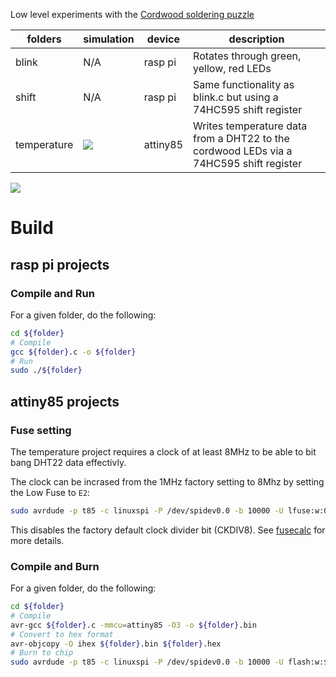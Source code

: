 Low level experiments with the [Cordwood soldering puzzle](https://boldport.com/shop/cordwood-puzzle-1)

| folders     | simulation | device | description |
|-------------|------------|--------|-------------|
| blink       | N/A        |rasp pi | Rotates through green, yellow, red LEDs|
| shift       | N/A        |rasp pi | Same functionality as blink.c but using a 74HC595 shift register |
| temperature | [<img src='https://kennedn.com/blog/posts/snowdon/wokwi_badge.svg'/>](https://wokwi.com/projects/359204276534882305)  |attiny85|  Writes temperature data from a DHT22 to the cordwood LEDs via a 74HC595 shift register |

![](./media/cordwood.gif)

# Build

## rasp pi projects

### Compile and Run

For a given folder, do the following:

```bash
cd ${folder}
# Compile
gcc ${folder}.c -o ${folder}
# Run
sudo ./${folder}
```

## attiny85 projects 

### Fuse setting

The temperature project requires a clock of at least 8MHz to be able to bit bang DHT22 data effectivly. 

The clock can be incrased from the 1MHz factory setting to 8Mhz by setting the Low Fuse to `E2`:

```bash
sudo avrdude -p t85 -c linuxspi -P /dev/spidev0.0 -b 10000 -U lfuse:w:0xE2:m
```

This disables the factory default clock divider bit (CKDIV8). See [fusecalc](https://www.engbedded.com/fusecalc/) for more details.

### Compile and Burn

For a given folder, do the following:

```bash
cd ${folder}
# Compile
avr-gcc ${folder}.c -mmcu=attiny85 -O3 -o ${folder}.bin
# Convert to hex format
avr-objcopy -O ihex ${folder}.bin ${folder}.hex
# Burn to chip
sudo avrdude -p t85 -c linuxspi -P /dev/spidev0.0 -b 10000 -U flash:w:${folder}.hex
```

